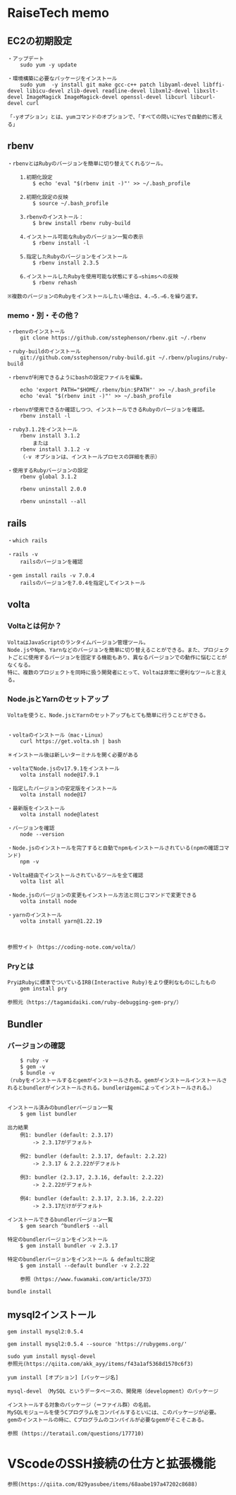 # RaiseTech memo

## EC2の初期設定

    ・アップデート
        sudo yum -y update

    ・環境構築に必要なパッケージをインストール
        sudo yum  -y install git make gcc-c++ patch libyaml-devel libffi-devel libicu-devel zlib-devel readline-devel libxml2-devel libxslt-devel ImageMagick ImageMagick-devel openssl-devel libcurl libcurl-devel curl

    「-yオプション」とは、yumコマンドのオプションで、「すべての問いにYesで自動的に答える」



## rbenv

    ・rbenvとはRubyのバージョンを簡単に切り替えてくれるツール。
    
        1.初期化設定
            $ echo 'eval "$(rbenv init -)"' >> ~/.bash_profile
    
        2.初期化設定の反映
            $ source ~/.bash_profile
    
        3.rbenvのインストール：
            $ brew install rbenv ruby-build
    
        4.インストール可能なRubyのバージョン一覧の表示
            $ rbenv install -l
    
        5.指定したRubyのバージョンをインストール
            $ rbenv install 2.3.5
    
        6.インストールしたRubyを使用可能な状態にする⇒shimsへの反映
            $ rbenv rehash

    ※複数のバージョンのRubyをインストールしたい場合は、4.⇒5.⇒6.を繰り返す。

### memo・別・その他？

    ・rbenvのインストール
        git clone https://github.com/sstephenson/rbenv.git ~/.rbenv

    ・ruby-buildのインストール
        git://github.com/sstephenson/ruby-build.git ~/.rbenv/plugins/ruby-build

    ・rbenvが利用できるようにbashの設定ファイルを編集。

        echo 'export PATH="$HOME/.rbenv/bin:$PATH"' >> ~/.bash_profile
        echo 'eval "$(rbenv init -)"' >> ~/.bash_profile

    ・rbenvが使用できるか確認しつつ、インストールできるRubyのバージョンを確認。
        rbenv install -l

    ・ruby3.1.2をインストール
        rbenv install 3.1.2
            または
        rbenv install 3.1.2 -v
        （-v オプションは、インストールプロセスの詳細を表示）

    ・使用するRubyバージョンの設定
        rbenv global 3.1.2

        rbenv uninstall 2.0.0

        rbenv uninstall --all



## rails

    ・which rails

    ・rails -v
        railsのバージョンを確認

    ・gem install rails -v 7.0.4
        railsのバージョンを7.0.4を指定してインストール



## volta

### Voltaとは何か？

    VoltaはJavaScriptのランタイムバージョン管理ツール。
    Node.jsやNpm、Yarnなどのバージョンを簡単に切り替えることができる。また、プロジェクトごとに使用するバージョンを固定する機能もあり、異なるバージョンでの動作に悩むことがなくなる。
    特に、複数のプロジェクトを同時に扱う開発者にとって、Voltaは非常に便利なツールと言える。

### Node.jsとYarnのセットアップ
    Voltaを使うと、Node.jsとYarnのセットアップもとても簡単に行うことができる。


    ・voltaのインストール（mac・Linux）
        curl https://get.volta.sh | bash

    ＊インストール後は新しいターミナルを開く必要がある

    ・voltaでNode.jsのv17.9.1をインストール
        volta install node@17.9.1

    ・指定したバージョンの安定版をインストール
        volta install node@17

    ・最新版をインストール
        volta install node@latest

    ・バージョンを確認
        node --version

    ・Node.jsのインストールを完了すると自動でnpmもインストールされている(npmの確認コマンド)
        npm -v

    ・Volta経由でインストールされているツールを全て確認
        volta list all

    ・Node.jsのバージョンの変更もインストール方法と同じコマンドで変更できる
        volta install node

    ・yarnのインストール
        volta install yarn@1.22.19



    参照サイト（https://coding-note.com/volta/）

### Pryとは
    PryはRubyに標準でついているIRB(Interactive Ruby)をより便利なものにしたもの
        gem install pry

    参照元（https://tagamidaiki.com/ruby-debugging-gem-pry/）



## Bundler

### バージョンの確認
        
        $ ruby -v
        $ gem -v
        $ bundle -v
    （rubyをインストールするとgemがインストールされる。gemがインストールインストールされるとbundlerがインストールされる。bundlerはgemによってインストールされる。）


    インストール済みのbundlerバージョン一覧
        $ gem list bundler

    出力結果
        例1: bundler (default: 2.3.17)
	        -> 2.3.17がデフォルト

        例2: bundler (default: 2.3.17, default: 2.2.22)
	        -> 2.3.17 & 2.2.22がデフォルト

        例3: bundler (2.3.17, 2.3.16, default: 2.2.22)
	        -> 2.2.22がデフォルト

        例4: bundler (default: 2.3.17, 2.3.16, 2.2.22)
	        -> 2.3.17だけがデフォルト

    インストールできるbundlerバージョン一覧
        $ gem search ^bundler$ --all

    特定のbundlerバージョンをインストール
        $ gem install bundler -v 2.3.17

    特定のbundlerバージョンをインストール & defaultに設定
        $ gem install --default bundler -v 2.2.22

        参照（https://www.fuwamaki.com/article/373）

    bundle install



## mysql2インストール

    gem install mysql2:0.5.4

    gem install mysql2:0.5.4 --source 'https://rubygems.org/'

    sudo yum install mysql-devel
    参照元(https://qiita.com/akk_ayy/items/f43a1af5368d1570c6f3)

    yum install [オプション] [パッケージ名]

    mysql-devel　（MySQL というデータベースの、開発用（development）のパッケージ

    インストールする対象のパッケージ（＝ファイル群）の名前。
    MySQLモジュールを使うCプログラムをコンパイルするといには、このパッケージが必要。
    gemのインストールの時に、Cプログラムのコンパイルが必要なgemがそこそこある。

    参照 (https://teratail.com/questions/177710)


# VScodeのSSH接続の仕方と拡張機能

    参照(https://qiita.com/829yasubee/items/68aabe197a47202c8688)

